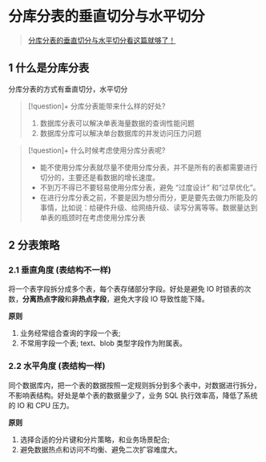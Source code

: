 # 分库分表的垂直切分与水平切分

> [分库分表的垂直切分与水平切分看这篇就够了！](https://www.51cto.com/article/698289.html)

## 1 什么是分库分表

分库分表的方式有垂直切分，水平切分

> [!question]+ 分库分表能带来什么样的好处?
> 1. 数据库分表可以解决单表海量数据的查询性能问题
> 2. 数据库分库可以解决单台数据库的并发访问压力问题


> [!question]+ 什么时候考虑使用分库分表呢? 
> - 能不使用分库分表就尽量不使用分库分表，并不是所有的表都需要进行切分的，主要还是看数据的增长速度。
> - 不到万不得已不要轻易使用分库分表，避免 “过度设计” 和“过早优化”。
> - 在进行分库分表之前，不要是因为想分而分，更是要先去做力所能及的事情，比如说：给硬件升级、给网络升级、读写分离等等。数据量达到单表的瓶颈时在考虑使用分库分表

## 2 分表策略

### 2.1 垂直角度 (表结构不一样)

将一个表字段拆分成多个表，每个表存储部分字段。好处是避免 IO 时锁表的次数，**分离热点字段**和**非热点字段**，避免大字段 IO 导致性能下降。

**原则**

1. 业务经常组合查询的字段一个表; 
2. 不常用字段一个表; text、blob 类型字段作为附属表。

### 2.2 水平角度 (表结构一样)

同个数据库内，把一个表的数据按照一定规则拆分到多个表中，对数据进行拆分，不影响表结构。好处是单个表的数据量少了，业务 SQL 执行效率高，降低了系统的 IO 和 CPU 压力。

**原则**

1. 选择合适的分片键和分片策略，和业务场景配合;
2.  避免数据热点和访问不均衡、避免二次扩容难度大。